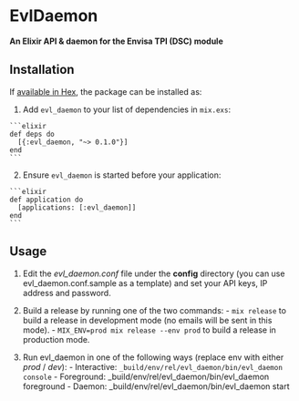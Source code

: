 # EvlDaemon

**An Elixir API & daemon for the Envisa TPI (DSC) module**

## Installation

If [available in Hex](https://hex.pm/docs/publish), the package can be installed as:

  1. Add `evl_daemon` to your list of dependencies in `mix.exs`:

    ```elixir
    def deps do
      [{:evl_daemon, "~> 0.1.0"}]
    end
    ```

  2. Ensure `evl_daemon` is started before your application:

    ```elixir
    def application do
      [applications: [:evl_daemon]]
    end
    ```

## Usage

  1. Edit the *evl_daemon.conf* file under the **config** directory (you can use evl_daemon.conf.sample as a template) and set your API keys, IP address and password.

  2. Build a release by running one of the two commands:
    - `mix release` to build a release in development mode (no emails will be sent in this mode).
    - `MIX_ENV=prod mix release --env prod` to build a release in production mode.
   
  3. Run evl_daemon in one of the following ways (replace env with either *prod* / *dev*):
    - Interactive: `_build/env/rel/evl_daemon/bin/evl_daemon console`
    - Foreground: _build/env/rel/evl_daemon/bin/evl_daemon foreground
    - Daemon: _build/env/rel/evl_daemon/bin/evl_daemon start
